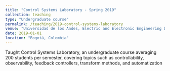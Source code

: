 ```yaml
---
title: "Control Systems Laboratory - Spring 2019"
collection: teaching
type: "Undergraduate course"
permalink: /teaching/2019-control-systems-laboratory
venue: "Universidad de los Andes, Electric and Electronic Engineering Department"
date: 2019-01-01
location: "Bogotá, Colombia"
---
```

Taught Control Systems Laboratory, an undergraduate course averaging 200 students per semester, covering topics such as controllability, observability, feedback controllers, transform methods, and automatization
